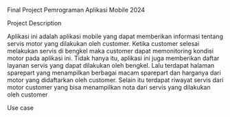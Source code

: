 Final Project Pemrograman Aplikasi Mobile 2024


Project Description

Aplikasi ini adalah aplikasi mobile yang dapat memberikan informasi tentang servis motor yang dilakukan oleh customer. Ketika customer selesai melakukan servis di bengkel maka customer dapat memonitoring kondisi motor pada aplikasi ini. Tidak hanya itu, aplikasi ini juga memberikan daftar layanan servis yang dapat dilakukan oleh bengkel. Lalu terdapat halaman sparepart yang menampilkan berbagai macam sparepart dan harganya dari motor yang didaftarkan oleh customer. Selain itu terdapat riwayat servis dari motor customer yang bisa menampilkan nota dari servis yang dilakukan oleh customer

Use case


